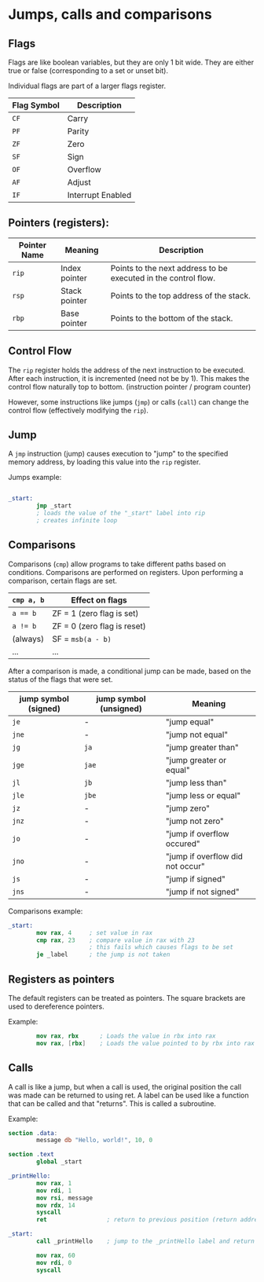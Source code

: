 # Jumps, calls and comparisons

## Flags

Flags are like boolean variables, but they are only 1 bit wide.
They are either true or false (corresponding to a set or unset bit).

Individual flags are part of a larger flags register.

| Flag Symbol  | Description       |
| ------------ | ----------------- |
| `CF`         | Carry             |
| `PF`         | Parity            |
| `ZF`         | Zero              |
| `SF`         | Sign              |
| `OF`         | Overflow          |
| `AF`         | Adjust            |
| `IF`         | Interrupt Enabled |


## Pointers (registers):

| Pointer Name | Meaning       | Description                             |
| ------------ | ------------- | --------------------------------------- |
| `rip`        | Index pointer | Points to the next address to be executed in the control flow. |
| `rsp`         | Stack pointer | Points to the top address of the stack. |
| `rbp`         | Base pointer  | Points to the bottom of the stack.      |



## Control Flow

The `rip` register holds the address of the next instruction to be executed.
After each instruction, it is incremented (need not be by 1).
This makes the control flow naturally top to bottom.
(instruction pointer / program counter)

However, some instructions like jumps (`jmp`) or calls (`call`) can change the
control flow (effectively modifying the `rip`).

## Jump

A `jmp` instruction (jump) causes execution to "jump" to the specified memory address, by loading this value into the `rip` register.

Jumps example:

```nasm

_start:
        jmp _start
        ; loads the value of the "_start" label into rip
        ; creates infinite loop
```


## Comparisons

Comparisons (`cmp`) allow programs to take different paths based on conditions.
Comparisons are performed on registers.
Upon performing a comparison, certain flags are set.

| `cmp a, b` | Effect on flags             |
| ---------- | --------------------------- |
| `a == b`   | ZF = 1 (zero flag is set)   |
| `a != b`   | ZF = 0 (zero flag is reset) |
| (always)   | SF = `msb(a - b)`           |
| ...        | ...                         |

After a comparison is made, a conditional jump can be made, based on the status of the flags that were set.

| jump symbol (signed) | jump symbol (unsigned) | Meaning                          |
| -------------------- | -----------------------|--------------------------------- |
| `je`                 | -                      | "jump equal"                     |
| `jne`                | -                      | "jump not equal"                 |
| `jg`                 | `ja`                   | "jump greater than"              |
| `jge`                | `jae`                  | "jump greater or equal"          |
| `jl`                 | `jb`                   | "jump less than"                 |
| `jle`                | `jbe`                  | "jump less or equal"             |
| `jz`                 | -                      | "jump zero"                      |
| `jnz`                | -                      | "jump not zero"                  |
| `jo`                 | -                      | "jump if overflow occured"       |
| `jno`                | -                      | "jump if overflow did not occur" |
| `js`                 | -                      | "jump if signed"                 |
| `jns`                | -                      | "jump if not signed"             |


Comparisons example:
```nasm
_start:
        mov rax, 4     ; set value in rax
        cmp rax, 23    ; compare value in rax with 23
                       ; this fails which causes flags to be set
        je _label      ; the jump is not taken
```


## Registers as pointers

The default registers can be treated as pointers.
The square brackets are used to dereference pointers.

Example:
```nasm
        mov rax, rbx      ; Loads the value in rbx into rax
        mov rax, [rbx]    ; Loads the value pointed to by rbx into rax
```

## Calls
A call is like a jump, but when a call is used, the original position the call
was made can be returned to using ret.
A label can be used like a function that can be called and that "returns".
This is called a subroutine.

Example:

```nasm
section .data:
        message db "Hello, world!", 10, 0

section .text
        global _start

_printHello:
        mov rax, 1
        mov rdi, 1
        mov rsi, message
        mov rdx, 14
        syscall
        ret                 ; return to previous position (return address)

_start:
        call _printHello    ; jump to the _printHello label and return

        mov rax, 60
        mov rdi, 0
        syscall
```